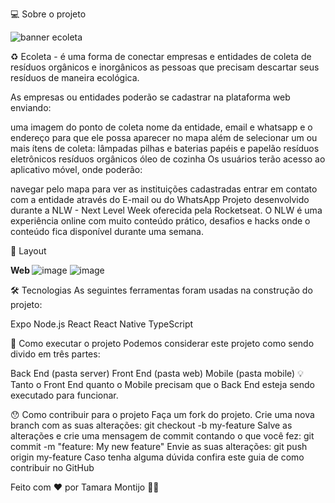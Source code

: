 
💻 Sobre o projeto

![banner ecoleta](https://user-images.githubusercontent.com/56484115/89431974-f4879500-d716-11ea-85e0-2cb994848eee.png)


♻️ Ecoleta - é uma forma de conectar empresas e entidades de coleta de resíduos orgânicos e inorgânicos as pessoas que precisam descartar seus resíduos de maneira ecológica.

As empresas ou entidades poderão se cadastrar na plataforma web enviando:

uma imagem do ponto de coleta
nome da entidade, email e whatsapp
e o endereço para que ele possa aparecer no mapa
além de selecionar um ou mais ítens de coleta:
lâmpadas
pilhas e baterias
papéis e papelão
resíduos eletrônicos
resíduos orgânicos
óleo de cozinha
Os usuários terão acesso ao aplicativo móvel, onde poderão:

navegar pelo mapa para ver as instituições cadastradas
entrar em contato com a entidade através do E-mail ou do WhatsApp
Projeto desenvolvido durante a NLW - Next Level Week oferecida pela Rocketseat. O NLW é uma experiência online com muito conteúdo prático, desafios e hacks onde o conteúdo fica disponível durante uma semana.




🎨 Layout





 <b>Web </b>
![image](https://user-images.githubusercontent.com/56484115/89432274-4a5c3d00-d717-11ea-88bd-bcb77e6bc197.png)
![image](https://user-images.githubusercontent.com/56484115/89432363-66f87500-d717-11ea-9936-b488b8b46dc3.png)

🛠 Tecnologias
As seguintes ferramentas foram usadas na construção do projeto:

Expo
Node.js
React
React Native
TypeScript

🚀 Como executar o projeto
Podemos considerar este projeto como sendo divido em três partes:

Back End (pasta server)
Front End (pasta web)
Mobile (pasta mobile)
💡Tanto o Front End quanto o Mobile precisam que o Back End esteja sendo executado para funcionar.

😯 Como contribuir para o projeto
Faça um fork do projeto.
Crie uma nova branch com as suas alterações: git checkout -b my-feature
Salve as alterações e crie uma mensagem de commit contando o que você fez: git commit -m "feature: My new feature"
Envie as suas alterações: git push origin my-feature
Caso tenha alguma dúvida confira este guia de como contribuir no GitHub


Feito com ❤️ por Tamara Montijo 👋🏽 
